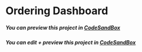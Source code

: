 # Ordering Dashboard

##### You can preview this project in [CodeSandBox](https://z8lyh.csb.app/)

##### You can edit + preview this project in [CodeSandBox](https://codesandbox.io/s/determined-poincare-djcz5?fontsize=14&hidenavigation=1&theme=dark)
